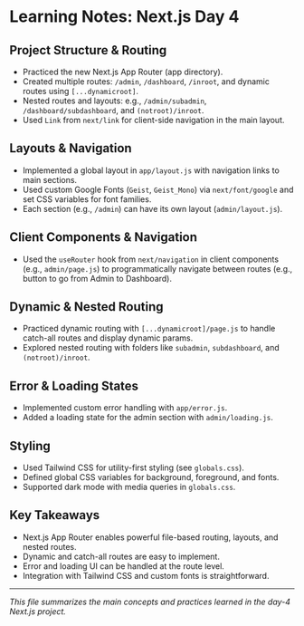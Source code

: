 # Learning Notes: Next.js Day 4

## Project Structure & Routing
- Practiced the new Next.js App Router (app directory).
- Created multiple routes: `/admin`, `/dashboard`, `/inroot`, and dynamic routes using `[...dynamicroot]`.
- Nested routes and layouts: e.g., `/admin/subadmin`, `/dashboard/subdashboard`, and `(notroot)/inroot`.
- Used `Link` from `next/link` for client-side navigation in the main layout.

## Layouts & Navigation
- Implemented a global layout in `app/layout.js` with navigation links to main sections.
- Used custom Google Fonts (`Geist`, `Geist_Mono`) via `next/font/google` and set CSS variables for font families.
- Each section (e.g., `/admin`) can have its own layout (`admin/layout.js`).

## Client Components & Navigation
- Used the `useRouter` hook from `next/navigation` in client components (e.g., `admin/page.js`) to programmatically navigate between routes (e.g., button to go from Admin to Dashboard).

## Dynamic & Nested Routing
- Practiced dynamic routing with `[...dynamicroot]/page.js` to handle catch-all routes and display dynamic params.
- Explored nested routing with folders like `subadmin`, `subdashboard`, and `(notroot)/inroot`.

## Error & Loading States
- Implemented custom error handling with `app/error.js`.
- Added a loading state for the admin section with `admin/loading.js`.

## Styling
- Used Tailwind CSS for utility-first styling (see `globals.css`).
- Defined global CSS variables for background, foreground, and fonts.
- Supported dark mode with media queries in `globals.css`.

## Key Takeaways
- Next.js App Router enables powerful file-based routing, layouts, and nested routes.
- Dynamic and catch-all routes are easy to implement.
- Error and loading UI can be handled at the route level.
- Integration with Tailwind CSS and custom fonts is straightforward.

---
_This file summarizes the main concepts and practices learned in the day-4 Next.js project._ 